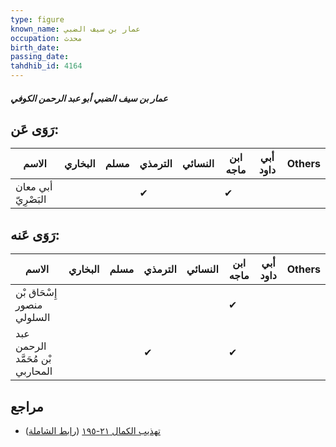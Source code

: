 ```yaml
---
type: figure
known_name: عمار بن سيف الضبي
occupation: محدث
birth_date:
passing_date:
tahdhib_id: 4164
---
```

##### عمار بن سيف الضبي أبو عبد الرحمن الكوفي

## رَوَى عَن:
| الاسم               | البخاري | مسلم | الترمذي | النسائي | ابن ماجه | أبي داود | Others |
| ------------------- | ------- | ---- | ------- | ------- | -------- | -------- | ------ |
| أبي معان البَصْرِيّ |         |      | ✔       |         | ✔        |          |        |
## رَوَى عَنه:
| الاسم                            | البخاري | مسلم | الترمذي | النسائي | ابن ماجه | أبي داود | Others |
| -------------------------------- | ------- | ---- | ------- | ------- | -------- | -------- | ------ |
| إِسْحَاق بْن منصور السلولي       |         |      |         |         | ✔        |          |        |
| عبد الرحمن بْن مُحَمَّد المحاربي |         |      | ✔       |         | ✔        |          |        |
## مراجع
- [تهذيب الكمال ٢١-١٩٥](obsidian://open?vault=Tahdhib-al-Kamal&file=Figures/٤١٦٤-عمار%20بن%20سيف%20الضبي%20أبو%20عبد%20الرحمن%20الكوفي) ([رابط الشاملة](https://shamela.ws/book/3722/10842))